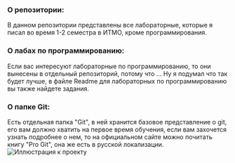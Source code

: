 ### О репозитории: 
В данном репозитории представлены все лабораторные, которые я писал во время 1-2 семестра в ИТМО, кроме программирования.
### О лабах по программированию:
Если вас интересуют лабораторные по программированию, то они вынесены в отдельный репозиторий, потому что ...
Ну я подумал что так будет лучше, в файле Readme для лабораторных по программированию вы также найдете задания.
### О папке Git:
Eсть отдельная папка "Git", в ней хранится базовое представление о git, его вам должно хватить на первое время 
обучения, если вам захочется узнать подробнее о нем, то на официальном сайте можно почитать книгу "Pro Git", она же есть
в русской локализации.
![Иллюстрация к проекту](https://pbs.twimg.com/media/EKUjrb6WkAIDx-h.jpg)

